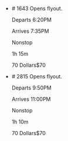 * \# 1643 Opens flyout.
    
    Departs 6:20PM
    
    Arrives 7:35PM
    
    Nonstop
    
    1h 15m
    
    70 Dollars$70
    
* \# 2815 Opens flyout.
    
    Departs 9:50PM
    
    Arrives 11:00PM
    
    Nonstop
    
    1h 10m
    
    70 Dollars$70